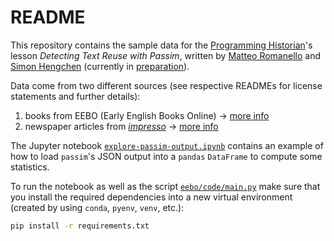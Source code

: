 # README

This repository contains the sample data for the [Programming Historian](https://programminghistorian.org/)'s lesson *Detecting Text Reuse with Passim*, written by [Matteo Romanello](https://github.com/mromanello) and [Simon Hengchen](http://github.com/faustusdotbe) (currently in [preparation](https://github.com/programminghistorian/ph-submissions/issues/294)).

Data come from two different sources (see respective READMEs for license statements and further details):

1. books from EEBO (Early English Books Online) → [more info](eebo/README.md)
2. newspaper articles from [*impresso*](https://impresso-project.ch/) → [more info](impresso/README.md)  

The Jupyter notebook [`explore-passim-output.ipynb`](./explore-passim-output.ipynb) contains an example of how to load `passim`'s JSON output into a `pandas` `DataFrame` to compute some statistics.

To run the notebook as well as the script [`eebo/code/main.py`](eebo/code/main.py) make sure that you install the required dependencies into a new virtual environment (created by using `conda`, `pyenv`, `venv`, etc.):

```bash
pip install -r requirements.txt
```
